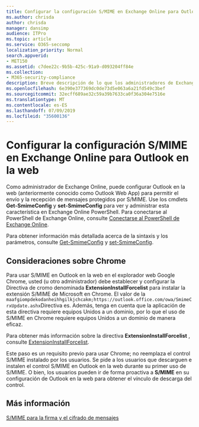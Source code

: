 ```yaml
---
title: Configurar la configuración S/MIME en Exchange Online para Outlook en la web
ms.author: chrisda
author: chrisda
manager: dansimp
audience: ITPro
ms.topic: article
ms.service: O365-seccomp
localization_priority: Normal
search.appverid:
- MET150
ms.assetid: c7dee22c-9b5b-425c-91a9-d093204ff84e
ms.collection:
- M365-security-compliance
description: Breve descripción de lo que los administradores de Exchange Online deben hacer para ver y configurar la configuración S/MIME en Outlook en la web en Exchange Online.
ms.openlocfilehash: 6e390e377369dc0de73d5e063a6a21fd549c3bef
ms.sourcegitcommit: 32ecff689ae32c59a39b7633ca0f36a304e7516e
ms.translationtype: MT
ms.contentlocale: es-ES
ms.lasthandoff: 07/09/2019
ms.locfileid: "35600136"
---
```

# <a name="configure-smime-settings-in-exchange-online-for-outlook-on-the-web"></a>Configurar la configuración S/MIME en Exchange Online para Outlook en la web

Como administrador de Exchange Online, puede configurar Outlook en la web (anteriormente conocido como Outlook Web App) para permitir el envío y la recepción de mensajes protegidos por S/MIME. Use los cmdlets **Get-SmimeConfig** y **set-SmimeConfig** para ver y administrar esta característica en Exchange Online PowerShell. Para conectarse al PowerShell de Exchange Online, consulte [Conectarse al PowerShell de Exchange Online](https://go.microsoft.com/fwlink/p/?linkid=396554).

Para obtener información más detallada acerca de la sintaxis y los parámetros, consulte [Get-SmimeConfig](http://technet.microsoft.com/library/4b29fa89-0840-4fe9-8885-019fcef2e02b.aspx) y [set-SmimeConfig](http://technet.microsoft.com/library/de357ce0-8143-4c36-8032-026292fc63f0.aspx).

## <a name="considerations-for-chrome"></a>Consideraciones sobre Chrome

Para usar S/MIME en Outlook en la web en el explorador web Google Chrome, usted (u otro administrador) debe establecer y configurar la Directiva de cromo denominada **ExtensionInstallForcelist** para instalar la extensión S/MIME de Microsoft en Chrome. El valor de la `maafgiompdekodanheihhgilkjchcakm;https://outlook.office.com/owa/SmimeCrxUpdate.ashx`Directiva es. Además, tenga en cuenta que la aplicación de esta directiva requiere equipos Unidos a un dominio, por lo que el uso de S/MIME en Chrome requiere equipos Unidos a un dominio de manera eficaz.

Para obtener más información sobre la directiva **ExtensionInstallForcelist** , consulte [ExtensionInstallForcelist](http://dev.chromium.org/administrators/policy-list-3#ExtensionInstallForcelist).

Este paso es un requisito previo para usar Chrome; no reemplaza el control S/MIME instalado por los usuarios. Se pide a los usuarios que descarguen e instalen el control S/MIME en Outlook en la web durante su primer uso de S/MIME. O bien, los usuarios pueden ir de forma proactiva a **S/MIME** en su configuración de Outlook en la web para obtener el vínculo de descarga del control.

## <a name="for-more-information"></a>Más información

[S/MIME para la firma y el cifrado de mensajes](s-mime-for-message-signing-and-encryption.md)
